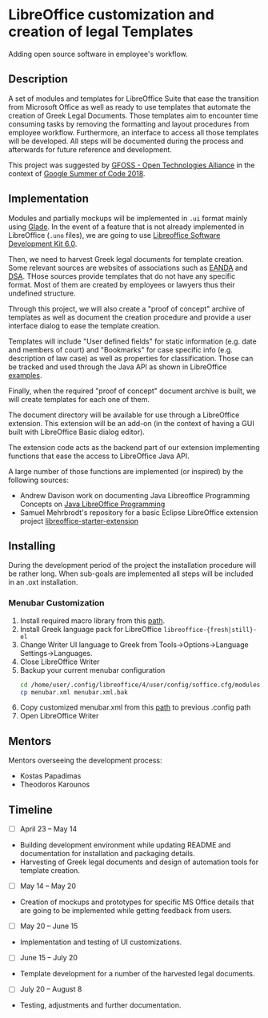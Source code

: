 # LibreOffice customization and creation of legal Templates

Adding open source software in employee's workflow.

## Description

A set of modules and templates for LibreOffice Suite that ease the transition from Microsoft Office as well as ready to use templates that automate the creation of Greek Legal Documents. Those templates aim to encounter time consuming tasks by removing the formatting and layout procedures from employee workflow. Furthermore, an interface to access all those templates will be developed. All steps will be documented during the process and afterwards for future reference and development.

This project was suggested by [GFOSS - Open Technologies Alliance](https://gfoss.eu/home-posts/) in the context of [Google Summer of Code 2018](https://www.google.com).

## Implementation
Modules and partially mockups will be implemented in `.ui` format mainly using [Glade](https://glade.gnome.org/). In the event of a feature that is not already implemented in LibreOffice (`.uno` files), we are going to use  [Libreoffice Software Development Kit 6.0](https://api.libreoffice.org/).

Then, we need to harvest Greek legal documents for template creation. Some relevant sources are websites of associations such as [EANDA](http://www.eanda.gr/) and [DSA](http://www.dsa.gr/). THose sources provide templates that do not have any specific format. Most of them are created by employees or lawyers thus their undefined structure.

Through this project, we will also create a "proof of concept" archive of templates as well as document the creation procedure and provide a user interface dialog to ease the template creation.

Templates will include "User defined fields" for static information (e.g. date and members of court) and "Bookmarks" for case specific info (e.g. description of law case) as well as properties for classification. Those can be tracked and used through the Java API as shown in LibreOffice [examples](https://api.libreoffice.org/examples/DevelopersGuide/Text/).

Finally, when the required "proof of concept" document archive is built, we will create templates for each one of them.

The document directory will be available for use through a LibreOffice extension. This extension will be an add-on (in the context of having a GUI built with LibreOffice Basic dialog editor).

The extension code acts as the backend part of our extension implementing functions that ease the access to LibreOffice Java API.

A large number of those functions are implemented (or inspired) by the following sources:
- Andrew Davison work on documenting Java Libreoffice Programming Concepts on [Java LibreOffice Programming](http://fivedots.coe.psu.ac.th/~ad/jlop/#contents)
- Samuel Mehrbrodt's repository for a basic Eclipse LibreOffice extension project [libreoffice-starter-extension](https://github.com/smehrbrodt/libreoffice-starter-extension)

## Installing
During the development period of the project the installation procedure will be rather long. When sub-goals are implemented all steps will be included in an .oxt installation.

### Menubar Customization
1. Install required macro library from this [path](https://github.com/eellak/gsoc2018-librecust/blob/master/menu_customization/macros/LibreCustLib.oxt).
2. Install Greek language pack for LibreOffice `libreoffice-{fresh|still}-el`
3. Change Writer UI language to Greek from Tools->Options->Language Settings->Languages.
4. Close LibreOffice Writer
5. Backup your current menubar configuration
    ``` bash
    cd /home/user/.config/libreoffice/4/user/config/soffice.cfg/modules/swriter/menubar/
    cp menubar.xml menubar.xml.bak
    ```
6. Copy customized menubar.xml from this [path](https://github.com/eellak/gsoc2018-librecust/blob/master/menu_customization/menubar/menubar.xml) to previous .config path
7. Open LibreOffice Writer


## Mentors
Mentors overseeing the development process:
- Kostas Papadimas
- Theodoros Karounos

## Timeline
- [ ] April 23 – May 14
* Building development environment while updating README and documentation for installation and packaging details.
* Harvesting of Greek legal documents and design of automation tools for template creation.
- [ ] May 14 – May 20
* Creation of mockups and prototypes for specific MS Office details that are going to be implemented while getting feedback from users.
- [ ] May 20 – June 15
* Implementation and testing of UI customizations.
- [ ] June 15 – July 20
* Template development for a number of the harvested legal documents.
- [ ] July 20 – August 8
* Testing, adjustments and further documentation.
